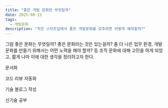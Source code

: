 ```yaml
---
title: "좋은 개발 문화란 무엇일까"
date: 2025-08-13
tags:
  - 개발문화
description: "작은 스타트업에서 좋은 개발문화를 갖추려면 어떻게 해야할까?"
---
```

그럼 좋은 문화는 무엇일까? 좋은 문화라는 것은 있는걸까? 좀 더 나은 업무 환경, 개발 문화를 만들기 위해서는 어떤 노력을 해야 할까? 등 조직 문화에 대해 고민을 하게 되었고, 짧게 나마 이에 대한 생각을 정리하고자 한다.



문서화

코드 리뷰 자동화

기술 블로그 작성

신기술 공부



